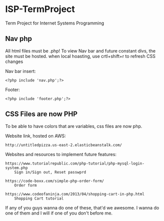 # ISP-TermProject
Term Project for Internet Systems Programming


## Nav php
All html files must be .php!
To view Nav bar and future constant divs, the site must be hosted.
when local hoasting, use crtl+shift+r to refresh CSS changes

Nav bar insert:

    <?php include 'nav.php';?>

Footer:
    
    <?php include 'footer.php';?>

## CSS Files are now PHP
To be able to have colors that are variables, css files are now php.


Website link, hosted on AWS:
    
    http://untitledpizza.us-east-2.elasticbeanstalk.com/

Websites and resources to implement future features:

    https://www.tutorialrepublic.com/php-tutorial/php-mysql-login-system.php 
        Sign in/Sign out, Reset passwprd
        
    https://code-boxx.com/simple-php-order-form/
        Order form
        
    https://www.codeofaninja.com/2013/04/shopping-cart-in-php.html
        Shopping Cart tutorial
        
If any of you guys wanna do one of these, that'd we awesome. I wanna do one of them and I will if one of you don't before me.
